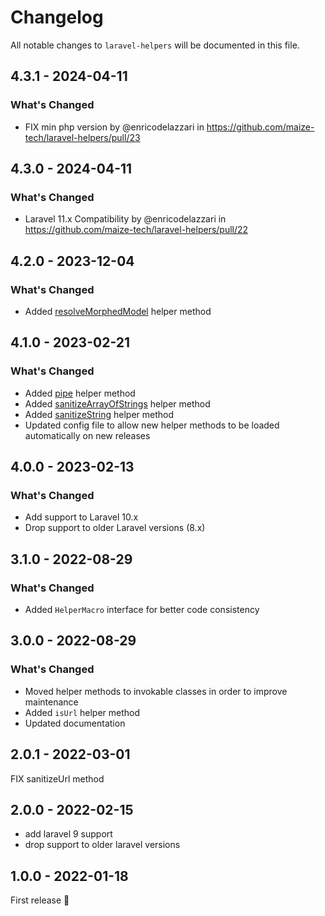 # Changelog

All notable changes to `laravel-helpers` will be documented in this file.

## 4.3.1 - 2024-04-11

### What's Changed

* FIX min php version by @enricodelazzari in https://github.com/maize-tech/laravel-helpers/pull/23

## 4.3.0 - 2024-04-11

### What's Changed

* Laravel 11.x Compatibility by @enricodelazzari in https://github.com/maize-tech/laravel-helpers/pull/22

## 4.2.0 - 2023-12-04

### What's Changed

- Added [resolveMorphedModel](https://github.com/maize-tech/laravel-helpers#resolvemorphedmodel) helper method

## 4.1.0 - 2023-02-21

### What's Changed

- Added [pipe](https://github.com/maize-tech/laravel-helpers#pipe) helper method
- Added [sanitizeArrayOfStrings](https://github.com/maize-tech/laravel-helpers#sanitizearrayofstrings) helper method
- Added [sanitizeString](https://github.com/maize-tech/laravel-helpers#sanitizestring) helper method
- Updated config file to allow new helper methods to be loaded automatically on new releases

## 4.0.0 - 2023-02-13

### What's Changed

- Add support to Laravel 10.x
- Drop support to older Laravel versions (8.x)

## 3.1.0 - 2022-08-29

### What's Changed

- Added `HelperMacro` interface for better code consistency

## 3.0.0 - 2022-08-29

### What's Changed

- Moved helper methods to invokable classes in order to improve maintenance
- Added `isUrl` helper method
- Updated documentation

## 2.0.1 - 2022-03-01

FIX sanitizeUrl method

## 2.0.0 - 2022-02-15

- add laravel 9 support
- drop support to older laravel versions

## 1.0.0 - 2022-01-18

First release 🚀
